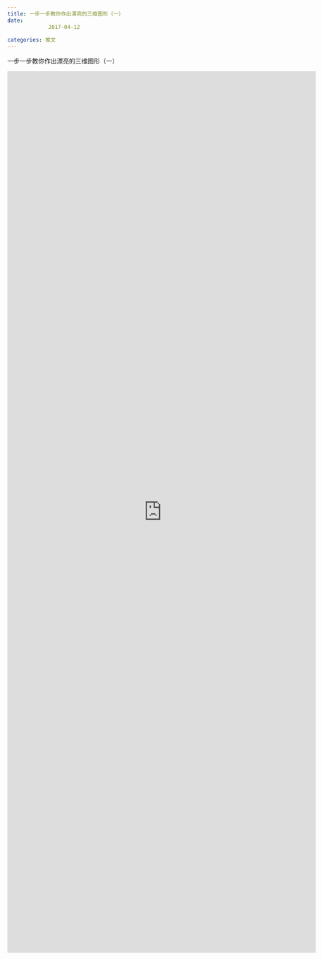 ```yaml
---
title: 一步一步教你作出漂亮的三维图形（一）
date: 
             2017-04-12
            
categories: 推文
---
```

一步一步教你作出漂亮的三维图形（一）<!--more-->
<iframe src="http://202.114.234.173:8669/appbbs/Stata_Article/@一步一步教你作出漂亮的三维图形（一）.htm" width="700px" height="2000px" scrolling="auto" frameborder=0 ></iframe>